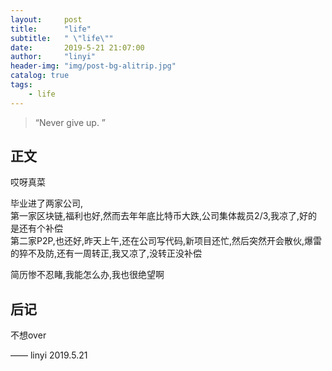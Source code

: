 ```yaml
---
layout:     post
title:      "life"
subtitle:   " \"life\""
date:       2019-5-21 21:07:00
author:     "linyi"
header-img: "img/post-bg-alitrip.jpg"
catalog: true
tags:
    - life
---
```


> “Never give up. ”



## 正文

哎呀真菜

毕业进了两家公司, <br>
第一家区块链,福利也好,然而去年年底比特币大跌,公司集体裁员2/3,我凉了,好的是还有个补偿 <br>
第二家P2P,也还好,昨天上午,还在公司写代码,新项目还忙,然后突然开会散伙,爆雷的猝不及防,还有一周转正,我又凉了,没转正没补偿 <br>

简历惨不忍睹,我能怎么办,我也很绝望啊 <br>


 
## 后记

不想over

—— linyi 2019.5.21


